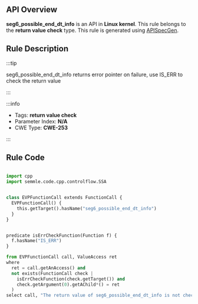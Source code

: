 ---
---


## API Overview
**seg6_possible_end_dt_info** is an API in **Linux kernel**. This rule belongs to the **return value check** type. This rule is generated using [APISpecGen](../../tools/APISpecGen).
## Rule Description

:::tip

seg6_possible_end_dt_info returns error pointer on failure, use IS_ERR to check the return value

:::

:::info

- Tags: **return value check**
- Parameter Index: **N/A**
- CWE Type: **CWE-253**

:::

## Rule Code
```python

import cpp
import semmle.code.cpp.controlflow.SSA


class EVPFunctionCall extends FunctionCall {
  EVPFunctionCall() {
    this.getTarget().hasName("seg6_possible_end_dt_info")
  }
}


predicate isErrCheckFunction(Function f) {
  f.hasName("IS_ERR") 
}

from EVPFunctionCall call, ValueAccess ret
where
  ret = call.getAnAccess() and
  not exists(FunctionCall check |
    isErrCheckFunction(check.getTarget()) and
    check.getArgument(0).getAChild*() = ret
  )
select call, "The return value of seg6_possible_end_dt_info is not checked with IS_ERR."
    
```